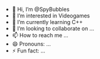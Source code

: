 - 👋 Hi, I’m @SpyBubbles
- 👀 I’m interested in Videogames
- 🌱 I’m currently learning C++
- 💞️ I’m looking to collaborate on ...
- 📫 How to reach me ...
- 😄 Pronouns: ...
- ⚡ Fun fact: ...

<!---
SpyBubbles/SpyBubbles is a ✨ special ✨ repository because its `README.md` (this file) appears on your GitHub profile.
You can click the Preview link to take a look at your changes.
--->
